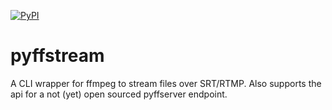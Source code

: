 [![PyPI](https://img.shields.io/pypi/v/pyffstream.svg)](https://pypi.org/project/hypermodern-python/)

# pyffstream

A CLI wrapper for ffmpeg to stream files over SRT/RTMP. Also supports the api
for a not (yet) open sourced pyffserver endpoint.
